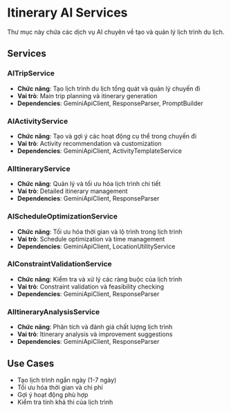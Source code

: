 # Itinerary AI Services

Thư mục này chứa các dịch vụ AI chuyên về tạo và quản lý lịch trình du lịch.

## Services

### AITripService
- **Chức năng**: Tạo lịch trình du lịch tổng quát và quản lý chuyến đi
- **Vai trò**: Main trip planning và itinerary generation
- **Dependencies**: GeminiApiClient, ResponseParser, PromptBuilder

### AIActivityService  
- **Chức năng**: Tạo và gợi ý các hoạt động cụ thể trong chuyến đi
- **Vai trò**: Activity recommendation và customization
- **Dependencies**: GeminiApiClient, ActivityTemplateService

### AIItineraryService
- **Chức năng**: Quản lý và tối ưu hóa lịch trình chi tiết
- **Vai trò**: Detailed itinerary management
- **Dependencies**: GeminiApiClient, ResponseParser

### AIScheduleOptimizationService
- **Chức năng**: Tối ưu hóa thời gian và lộ trình trong lịch trình
- **Vai trò**: Schedule optimization và time management
- **Dependencies**: GeminiApiClient, LocationUtilityService

### AIConstraintValidationService
- **Chức năng**: Kiểm tra và xử lý các ràng buộc của lịch trình
- **Vai trò**: Constraint validation và feasibility checking
- **Dependencies**: GeminiApiClient, ResponseParser

### AIItineraryAnalysisService
- **Chức năng**: Phân tích và đánh giá chất lượng lịch trình
- **Vai trò**: Itinerary analysis và improvement suggestions
- **Dependencies**: GeminiApiClient, ResponseParser

## Use Cases
- Tạo lịch trình ngắn ngày (1-7 ngày)
- Tối ưu hóa thời gian và chi phí
- Gợi ý hoạt động phù hợp
- Kiểm tra tính khả thi của lịch trình
